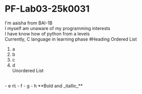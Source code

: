 # PF-Lab03-25k0031
I'm aaisha from BAI-1B\
I myself am unaware of my programming interests\
I have know how of python from a levels\
Currently, C language in learning phase
#Heading 
Ordered List
<br/>
1. a
2. b
3. c
4. d\
Unordered List
<br/>
- e n\
- f
- g
- h
**Bold and _itallic_**
  
